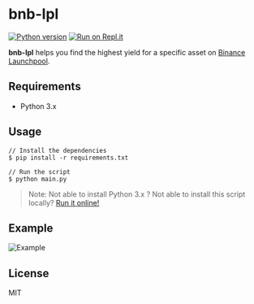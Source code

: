 # bnb-lpl

[![Python version](https://img.shields.io/badge/Python-3.x-informational)](https://www.python.org/downloads/)
[![Run on Repl.it](https://repl.it/badge/github/robiiinos/bnb-lpl)](https://repl.it/github/robiiinos/bnb-lpl)

**bnb-lpl** helps you find the highest yield for a specific asset on [Binance Launchpool](https://launchpad.binance.com/en/tab3).

## Requirements

- Python 3.x

## Usage

```shell script
// Install the dependencies
$ pip install -r requirements.txt

// Run the script
$ python main.py
```

> Note: Not able to install Python 3.x ? Not able to install this script locally? [Run it online!](https://repl.it/github/robiiinos/bnb-lpl)

## Example

![Example](https://ipfs.io/ipfs/QmfSFZ3qAfSmDUUvaB9J7im24bxXV9QiZ66BSBgA5GPE6F)

## License

MIT

